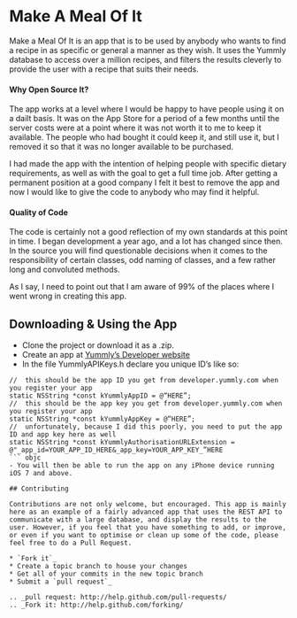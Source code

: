 # Make A Meal Of It

Make a Meal Of It is an app that is to be used by anybody who wants to find a recipe in as specific or general a manner as they wish. It uses the Yummly database to access over a million recipes, and filters the results cleverly to provide the user with a recipe that suits their needs.

#### Why Open Source It?

The app works at a level where I would be happy to have people using it on a dailt basis. It was on the App Store for a period of a few months until the server costs were at a point where it was not worth it to me to keep it available. The people who had bought it could keep it, and still use it, but I removed it so that it was no longer available to be purchased. 

I had made the app with the intention of helping people with specific dietary requirements, as well as with the goal to get a full time job. After getting a permanent position at a good company I felt it best to remove the app and now I would like to give the code to anybody who may find it helpful.

#### Quality of Code

The code is certainly not a good reflection of my own standards at this point in time. I began development a year ago, and a lot has changed since then. In the source you will find questionable decisions when it comes to the responsibility of certain classes, odd naming of classes, and a few rather long and convoluted methods.

As I say, I need to point out that I am aware of 99% of the places where I went wrong in creating this app.

## Downloading & Using the App

- Clone the project or download it as a .zip. 
- Create an app at [Yummly’s Developer website](https://developer.yummly.com)
- In the file YummlyAPIKeys.h declare you unique ID’s like so:
```
//	this should be the app ID you get from developer.yummly.com when you register your app
static NSString *const kYummlyAppID = @“HERE”;
//	this should be the app key you get from developer.yummly.com when you register your app
static NSString *const kYummlyAppKey = @“HERE”;
//	unfortunately, because I did this poorly, you need to put the app ID and app key here as well
static NSString *const kYummlyAuthorisationURLExtension	= @"_app_id=YOUR_APP_ID_HERE&_app_key=YOUR_APP_KEY_”HERE
``` objc
- You will then be able to run the app on any iPhone device running iOS 7 and above.

## Contributing

Contributions are not only welcome, but encouraged. This app is mainly here as an example of a fairly advanced app that uses the REST API to communicate with a large database, and display the results to the user. However, if you feel that you have something to add, or improve, or even if you want to optimise or clean up some of the code, please feel free to do a Pull Request.

* `Fork it`_
* Create a topic branch to house your changes
* Get all of your commits in the new topic branch
* Submit a `pull request`_

.. _pull request: http://help.github.com/pull-requests/
.. _Fork it: http://help.github.com/forking/
